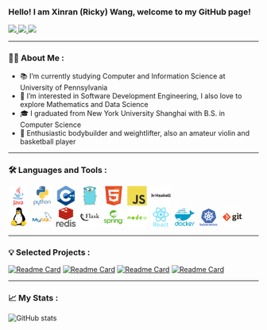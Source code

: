 ### Hello! I am Xinran (Ricky) Wang, welcome to my GitHub page!

<a href="https://www.linkedin.com/in/xinran-ricky-wang-a47539205/">
    <img height="25" src="https://user-images.githubusercontent.com/50431019/195250662-60ac5125-f304-4b8b-bbdf-5b75afcdb0fe.png"/>
</a>
<a href="mailto:xinranwang1999@gmail.com">
    <img height="25" src="https://user-images.githubusercontent.com/50431019/195251019-709e78c2-4932-4758-a0da-7e31958c5509.png"/>
</a>
<a href="https://leetcode.cn/u/rickywang1020/">
    <img height="25" src="https://upload.wikimedia.org/wikipedia/commons/1/19/LeetCode_logo_black.png"/>
</a>

---
### :technologist: About Me :

- 📚 I’m currently studying Computer and Information Science at University of Pennsylvania
- 🌱 I’m interested in Software Development Engineering, I also love to explore Mathematics and Data Science
- 🎓 I graduated from New York University Shanghai with B.S. in Computer Science
- 🤩 Enthusiastic bodybuilder and weightlifter, also an amateur violin and basketball player

---
### :hammer_and_wrench: Languages and Tools :

<div>
  <img src="https://github.com/devicons/devicon/blob/master/icons/java/java-original-wordmark.svg" title="Java" alt="Java" width="40" height="40"/>&nbsp;
  <img src="https://github.com/devicons/devicon/blob/master/icons/python/python-original-wordmark.svg" title="Python" alt="Python" width="40" height="40"/>&nbsp;
  <img src="https://github.com/devicons/devicon/blob/master/icons/cplusplus/cplusplus-original.svg" title="Cpp" alt="cpp" width="40" height="40"/>&nbsp;
  <img src="https://github.com/devicons/devicon/blob/master/icons/go/go-original.svg" title="Go" alt="Go" width="40" height="40"/>&nbsp;
  <img src="https://github.com/devicons/devicon/blob/master/icons/html5/html5-original.svg" title="HTML5" alt="HTML" width="40" height="40"/>&nbsp;
  <img src="https://github.com/devicons/devicon/blob/master/icons/javascript/javascript-original.svg" title="js" alt="js" width="40" height="40"/>&nbsp;
  <img src="https://github.com/devicons/devicon/blob/master/icons/haskell/haskell-original-wordmark.svg" title="Haskell" alt="Haskell" width="40" height="40"/>&nbsp;
</div>

<div>
  <img src="https://github.com/devicons/devicon/blob/master/icons/linux/linux-original.svg" title="Linux" alt="Linux" width="40" height="40"/>&nbsp;
  <img src="https://github.com/devicons/devicon/blob/master/icons/mysql/mysql-original-wordmark.svg" title="MySQL"  alt="MySQL" width="40" height="40"/>&nbsp;
  <img src="https://github.com/devicons/devicon/blob/master/icons/redis/redis-original-wordmark.svg" title="Redis"  alt="Redis" width="40" height="40"/>&nbsp;
  <img src="https://github.com/devicons/devicon/blob/master/icons/flask/flask-original-wordmark.svg" title="Flask"  alt="Flask" width="40" height="40"/>&nbsp;
  <img src="https://github.com/devicons/devicon/blob/master/icons/spring/spring-original-wordmark.svg" title="Spring" alt="Spring" width="40" height="40"/>&nbsp;
  <img src="https://github.com/devicons/devicon/blob/master/icons/nodejs/nodejs-plain-wordmark.svg" title="Node" alt="Node" width="40" height="40"/>&nbsp;
  <img src="https://github.com/devicons/devicon/blob/master/icons/react/react-original-wordmark.svg" title="React" alt="React" width="40" height="40"/>&nbsp;
  <img src="https://github.com/devicons/devicon/blob/master/icons/docker/docker-plain-wordmark.svg" title="Docker" alt="Docker" width="40" height="40"/>&nbsp;
  <img src="https://github.com/devicons/devicon/blob/master/icons/kubernetes/kubernetes-plain-wordmark.svg" title="Kubernetes" alt="Kubernetes" width="40" height="40"/>&nbsp;
  <img src="https://github.com/devicons/devicon/blob/master/icons/git/git-original-wordmark.svg" title="Git" **alt="Git" width="40" height="40"/>
</div>

---
### :bulb: Selected Projects :

[![Readme Card](https://github-readme-stats.vercel.app/api/pin/?username=RickyWang1020&repo=Eat_Well_Food_Delivery&theme=transparent)](https://github.com/RickyWang1020/Eat_Well_Food_Delivery)
[![Readme Card](https://github-readme-stats.vercel.app/api/pin/?username=RickyWang1020&repo=DB_Airline&theme=transparent)](https://github.com/RickyWang1020/DB_Airline)
[![Readme Card](https://github-readme-stats.vercel.app/api/pin/?username=RickyWang1020&theme=transparent&repo=Livegoods_House_Rental)](https://github.com/RickyWang1020/Livegoods_House_Rental)
[![Readme Card](https://github-readme-stats.vercel.app/api/pin/?username=RickyWang1020&theme=transparent&repo=2020MCM-ICM)](https://github.com/RickyWang1020/2020MCM-ICM)

---
### :chart_with_upwards_trend: My Stats :

![GitHub stats](https://github-readme-stats.vercel.app/api?username=RickyWang1020&hide_border=true&show_icons=true&theme=vue)

<!-- top language
![Top Langs](https://github-readme-stats.vercel.app/api/top-langs/?username=RickyWang1020&hide_border=true&hide=jupyter%20notebook,tex)
-->

<!-- streak info
[![GitHub Streak](http://github-readme-streak-stats.herokuapp.com?user=RickyWang1020&theme=vue&hide_border=true&border_radius=1.5&date_format=M%20j%5B%2C%20Y%5D)](https://git.io/streak-stats)
-->

<!---
RickyWang1020/RickyWang1020 is a ✨ special ✨ repository because its `README.md` (this file) appears on your GitHub profile.
You can click the Preview link to take a look at your changes.
--->
